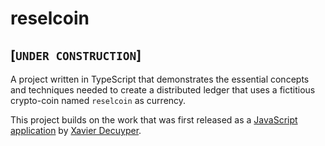 # reselcoin

## [`UNDER CONSTRUCTION`]

A project written in TypeScript that demonstrates the essential concepts and techniques needed to create a distributed ledger that uses a fictitious crypto-coin named `reselcoin` as currency.

This project builds on the work that was first released as a [JavaScript application](https://github.com/Savjee/SavjeeCoin) by [Xavier Decuyper](https://www.savjee.be/).
